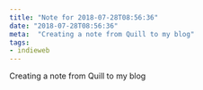 ```yaml
---
title: "Note for 2018-07-28T08:56:36"
date: "2018-07-28T08:56:36"
meta:  "Creating a note from Quill to my blog"
tags:
- indieweb
---
```

Creating a note from Quill to my blog
